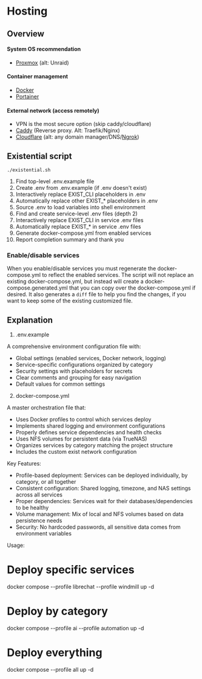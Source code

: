 # Hosting

## Overview
#### System OS recommendation
- [Proxmox](./proxmox/README.md) (alt: Unraid)

#### Container management
- [Docker](./docker/README.md)
- [Portainer](./portainer/README.md)

#### External network (access remotely)
- VPN is the most secure option (skip caddy/cloudflare)
- [Caddy](./caddy/README.md) (Reverse proxy. Alt: Traefik/Nginx)
- [Cloudflare](./cloudflare/README.md) (alt: any domain manager/DNS/[Ngrok](../graveyard/ngrok/README.md))

## Existential script
`./existential.sh`
1. Find top-level .env.example file
2. Create .env from .env.example (if .env doesn't exist)
3. Interactively replace EXIST_CLI placeholders in .env
4. Automatically replace other EXIST_* placeholders in .env
5. Source .env to load variables into shell environment
6. Find and create service-level .env files (depth 2)
7. Interactively replace EXIST_CLI in service .env files
8. Automatically replace EXIST_* in service .env files
9. Generate docker-compose.yml from enabled services
10. Report completion summary and thank you

### Enable/disable services
When you enable/disable services you must regenerate the docker-compose.yml to reflect the enabled services. The script will not replace an existing docker-compose.yml, but instead will create a docker-compose.generated.yml that you can copy over the docker-compose.yml if desired. It also generates a `diff` file to help you find the changes, if you want to keep some of the existing customized file.

## Explanation
  1. .env.example

  A comprehensive environment configuration file with:
  - Global settings (enabled services, Docker network, logging)
  - Service-specific configurations organized by category
  - Security settings with placeholders for secrets
  - Clear comments and grouping for easy navigation
  - Default values for common settings

  2. docker-compose.yml

  A master orchestration file that:
  - Uses Docker profiles to control which services deploy
  - Implements shared logging and environment configurations
  - Properly defines service dependencies and health checks
  - Uses NFS volumes for persistent data (via TrueNAS)
  - Organizes services by category matching the project structure
  - Includes the custom exist network configuration

  Key Features:

  - Profile-based deployment: Services can be deployed individually, by category, or all
  together
  - Consistent configuration: Shared logging, timezone, and NAS settings across all services
  - Proper dependencies: Services wait for their databases/dependencies to be healthy
  - Volume management: Mix of local and NFS volumes based on data persistence needs
  - Security: No hardcoded passwords, all sensitive data comes from environment variables

  Usage:

  # Deploy specific services
  docker compose --profile librechat --profile windmill up -d

  # Deploy by category
  docker compose --profile ai --profile automation up -d

  # Deploy everything
  docker compose --profile all up -d

